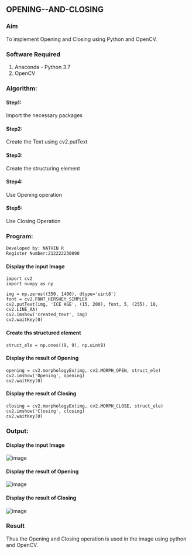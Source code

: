 ## OPENING--AND-CLOSING
### Aim
To implement Opening and Closing using Python and OpenCV.

### Software Required
1. Anaconda - Python 3.7
2. OpenCV
### Algorithm:
#### Step1:
Import the necessary packages
#### Step2:
Create the Text using cv2.putText
#### Step3:
Create the structuring element
#### Step4:
Use Opening operation
#### Step5:
Use Closing Operation

### Program:
```
Developed by: NATHIN R
Register Number:212222230090
```
#### Display the input Image
```
import cv2
import numpy as np

img = np.zeros((350, 1400), dtype='uint8')
font = cv2.FONT_HERSHEY_SIMPLEX
cv2.putText(img, 'ICE AGE', (15, 200), font, 5, (255), 10, cv2.LINE_AA)
cv2.imshow('created_text', img)
cv2.waitKey(0)
```
#### Create ths structured element
```
struct_ele = np.ones((9, 9), np.uint8)
```
#### Display the result of Opening
```
opening = cv2.morphologyEx(img, cv2.MORPH_OPEN, struct_ele)
cv2.imshow('Opening', opening)
cv2.waitKey(0)
```
#### Display the result of Closing
```
closing = cv2.morphologyEx(img, cv2.MORPH_CLOSE, struct_ele)
cv2.imshow('Closing', closing)
cv2.waitKey(0)
```
### Output:

#### Display the input Image
![image](https://github.com/JoyceBeulah/OPENING--AND-CLOSING/assets/118343698/339eb79a-faa6-4905-956f-d7c71958c9f5)


#### Display the result of Opening
![image](https://github.com/JoyceBeulah/OPENING--AND-CLOSING/assets/118343698/c1d73204-2c9b-4aa2-b4a6-4e12bf820f1a)


#### Display the result of Closing
![image](https://github.com/JoyceBeulah/OPENING--AND-CLOSING/assets/118343698/c8b4e370-e437-4566-832d-b717aff204df)


### Result
Thus the Opening and Closing operation is used in the image using python and OpenCV.
